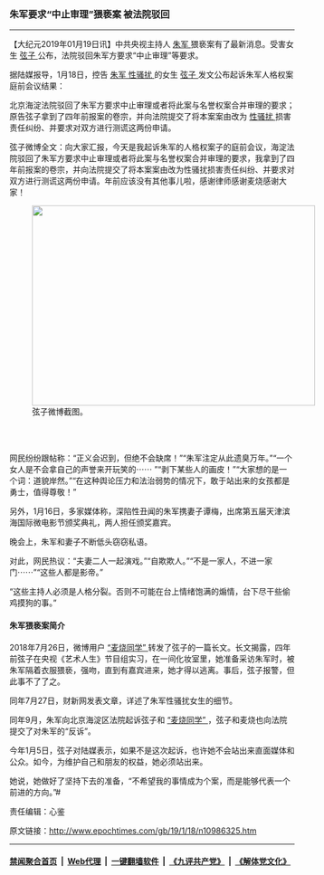 ### 朱军要求“中止审理”猥亵案 被法院驳回
------------------------

<p>
 【大纪元2019年01月19日讯】中共央视主持人
 <a href="http://www.epochtimes.com/gb/tag/%E6%9C%B1%E5%86%9B.html">
  朱军
 </a>
 猥亵案有了最新消息。受害女生
 <a href="http://www.epochtimes.com/gb/tag/%E5%BC%A6%E5%AD%90.html">
  弦子
 </a>
 公布，法院驳回朱军方要求“中止审理”等要求。
</p>
<p>
 据陆媒报导，1月18日，控告
 <a href="http://www.epochtimes.com/gb/tag/%E6%9C%B1%E5%86%9B.html">
  朱军
 </a>
 <a href="http://www.epochtimes.com/gb/tag/%E6%80%A7%E9%AA%9A%E6%89%B0.html">
  性骚扰
 </a>
 的女生
 <a href="http://www.epochtimes.com/gb/tag/%E5%BC%A6%E5%AD%90.html">
  弦子
 </a>
 发文公布起诉朱军人格权案庭前会议结果：
</p>
<p>
 北京海淀法院驳回了朱军方要求中止审理或者将此案与名誉权案合并审理的要求；原告弦子拿到了四年前报案的卷宗，并向法院提交了将本案案由改为
 <a href="http://www.epochtimes.com/gb/tag/%E6%80%A7%E9%AA%9A%E6%89%B0.html">
  性骚扰
 </a>
 损害责任纠纷、并要求对双方进行测谎这两份申请。
</p>
<p>
 弦子微博全文：向大家汇报，今天是我起诉朱军的人格权案子的庭前会议，海淀法院驳回了朱军方要求中止审理或者将此案与名誉权案合并审理的要求，我拿到了四年前报案的卷宗，并向法院提交了将本案案由改为性骚扰损害责任纠纷、并要求对双方进行测谎这两份申请。年前应该没有其他事儿啦，感谢律师感谢麦烧感谢大家！
</p>
<figure class="wp-caption aligncenter" id="attachment_10986351" style="width: 500px">
 <a href="http://i.epochtimes.com/assets/uploads/2019/01/Untitled-3.gif">
  <img alt="" class="wp-image-10986351" height="354" src="http://i.epochtimes.com/assets/uploads/2019/01/Untitled-3-600x424.gif" width="500"/>
 </a>
 <br/><figcaption class="wp-caption-text">
  弦子微博截图。
 </figcaption><br/>
</figure><br/>
<p>
 网民纷纷跟帖称：“正义会迟到，但绝不会缺席！”“朱军注定从此遗臭万年。”“一个女人是不会拿自己的声誉来开玩笑的⋯⋯ ”“剥下某些人的画皮！”“大家想的是一个词：道貌岸然。”“在这种舆论压力和法治弱势的情况下，敢于站出来的女孩都是勇士，值得尊敬！”
</p>
<p>
 另外，1月16日，多家媒体称，深陷性丑闻的朱军携妻子谭梅，出席第五届天津滨海国际微电影节颁奖典礼，两人担任颁奖嘉宾。
</p>
<p>
 晚会上，朱军和妻子不断低头窃窃私语。
</p>
<p>
 对此，网民热议：“夫妻二人一起演戏。”“自欺欺人。”“不是一家人，不进一家门⋯⋯”“这些人都是影帝。”
</p>
<p>
 “这些主持人必须是人格分裂。否则不可能在台上情绪饱满的煽情，台下尽干些偷鸡摸狗的事。”
</p>
<h4>
 朱军猥亵案简介
</h4>
<p>
 2018年7月26日，微博用户
 <a href="http://www.epochtimes.com/gb/tag/%E2%80%9C%E9%BA%A6%E7%83%A7%E5%90%8C%E5%AD%A6%E2%80%9D.html">
  “麦烧同学”
 </a>
 转发了弦子的一篇长文。长文揭露，四年前弦子在央视《艺术人生》节目组实习，在一间化妆室里，她准备采访朱军时，被朱军隔着衣服猥亵，强吻，直到有嘉宾进来，她才得以逃离。事后，弦子报警，但此事不了了之。
</p>
<p>
 同年7月27日，财新网发表文章，详述了朱军性骚扰女生的细节。
</p>
<p>
 同年9月，朱军向北京海淀区法院起诉弦子和
 <a href="http://www.epochtimes.com/gb/tag/%E2%80%9C%E9%BA%A6%E7%83%A7%E5%90%8C%E5%AD%A6%E2%80%9D.html">
  “麦烧同学”
 </a>
 ，弦子和麦烧也向法院提交了对朱军的“反诉”。
</p>
<p>
 今年1月5日，弦子对陆媒表示，如果不是这次起诉，也许她不会站出来直面媒体和公众。如今，为维护自己和朋友的权益，她必须站出来。
</p>
<p>
 她说，她做好了坚持下去的准备，“不希望我的事情成为个案，而是能够代表一个前进的方向。”#
</p>
<p>
 责任编辑：心鉴
</p>

原文链接：http://www.epochtimes.com/gb/19/1/18/n10986325.htm


------------------------
#### [禁闻聚合首页](https://github.com/gfw-breaker/banned-news/blob/master/README.md) &nbsp;|&nbsp; [Web代理](https://github.com/gfw-breaker/open-proxy/blob/master/README.md) &nbsp;|&nbsp; [一键翻墙软件](https://github.com/gfw-breaker/nogfw/blob/master/README.md) &nbsp;|&nbsp; [《九评共产党》](https://github.com/gfw-breaker/9ping.md/blob/master/README.md#九评之一评共产党是什么) &nbsp;|&nbsp; [《解体党文化》](https://github.com/gfw-breaker/jtdwh.md/blob/master/README.md#绪论)